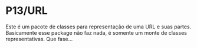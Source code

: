 # P13/URL

Este é um pacote de classes para representação de uma URL e suas partes. 
Basicamente esse package não faz nada, é somente um monte de classes 
representativas. Que fase...